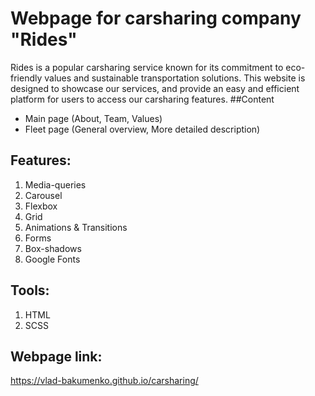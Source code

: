 # Webpage for carsharing company "Rides"
Rides is a popular carsharing service known for its commitment to eco-friendly values and sustainable transportation solutions. This website is designed to showcase our services, and provide an easy and efficient platform for users to access our carsharing features.
##Content
- Main page (About, Team, Values)
- Fleet page (General overview, More detailed description)
## Features:
1. Media-queries
2. Carousel
3. Flexbox
4. Grid
5. Animations & Transitions
6. Forms
7. Box-shadows
8. Google Fonts
## Tools:
1. HTML
2. SCSS
## Webpage link:
https://vlad-bakumenko.github.io/carsharing/
